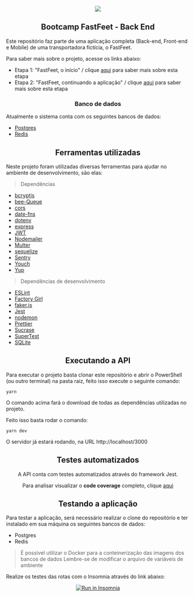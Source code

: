 <p align="center">
<img src="https://user-images.githubusercontent.com/7776944/73502355-851b9c00-43a7-11ea-8f9e-64de2e46010a.png"/>
</p>

<h2 align="center">
Bootcamp FastFeet - Back End
</h2>

Este repositório faz parte de uma aplicação completa (Back-end, Front-end e Mobile) de uma transportadora fictícia, o FastFeet.

Para saber mais sobre o projeto, acesse os links abaixo:

- Etapa 1: "FastFeet, o início" / clique <a href="https://github.com/Rocketseat/bootcamp-gostack-desafio-02/blob/master/README.md#desafio-02-iniciando-aplica%C3%A7%C3%A3o">aqui</a> para saber mais sobre esta etapa
- Etapa 2: "FastFeet, continuando a aplicação" / clique <a href="https://github.com/Rocketseat/bootcamp-gostack-desafio-03/blob/master/README.md#desafio-03-continuando-aplica%C3%A7%C3%A3o">aqui</a> para saber mais sobre esta etapa

<h3 align="center">
  Banco de dados
</h3>

Atualmente o sistema conta com os seguintes bancos de dados:

- [Postgres](https://www.postgresql.org/)
- [Redis](https://redis.io/)

<h2 align="center">
	Ferramentas utilizadas
</h2>

Neste projeto foram utilizadas diversas ferramentas para ajudar no ambiente de desenvolvimento, são elas:

> Dependências

 - [bcryptjs](https://github.com/dcodeIO/bcrypt.js/)
 - [bee-Queue](https://github.com/bee-queue/bee-queue)
 - [cors](https://github.com/expressjs/cors)
 - [date-fns](https://github.com/date-fns/date-fns)
 - [dotenv](https://github.com/motdotla/dotenv)
 - [express](https://github.com/expressjs/express)
 - [JWT](https://github.com/auth0/node-jsonwebtoken)
 - [Nodemailer](https://github.com/nodemailer/nodemailer)
 - [Multer](https://github.com/expressjs/multer)
 - [sequelize](https://github.com/sequelize/sequelize)
 - [Sentry](https://sentry.io/welcome/)
 - [Youch](https://github.com/poppinss/youch)
 - [Yup](https://github.com/jquense/yup)
 
> Dependências de desenvolvimento

 - [ESLint](https://github.com/eslint/eslint)
 - [Factory Girl](https://github.com/simonexmachina/factory-girl)
 - [faker.js](https://github.com/marak/Faker.js/)
 - [Jest](https://github.com/facebook/jest)
 - [nodemon](https://github.com/remy/nodemon)
 - [Prettier](https://github.com/prettier/prettier)
 - [Sucrase](https://github.com/alangpierce/sucrase)
 - [SuperTest](https://github.com/visionmedia/supertest)
 - [SQLite](https://www.sqlite.org/index.html)

<h2 align="center">
	Executando a API
</h2>

Para executar o projeto basta clonar este repositório e abrir o PowerShell (ou outro terminal) na pasta raiz, feito isso execute o seguinte comando:

```
yarn
```

O comando acima fará o download de todas as dependências utilizadas no projeto.

Feito isso basta rodar o comando:

```
yarn dev
```

O servidor já estará rodando, na URL http://localhost/3000

<h2 align="center">
	Testes automatizados
</h2>

<div align="center">
A API conta com testes automatizados através do framework Jest.

Para analisar visualizar o **code coverage** completo, clique [aqui](https://htmlpreview.github.io/?https://github.com/jfelipearaujo/bootcamp-gostack-fastfeet-backend/blob/master/__tests__/coverage/lcov-report/index.html)

</div>

<h2 align="center">
	Testando a aplicação
</h2>

Para testar a aplicação, será necessário realizar o clone do repositório e ter instalado em sua máquina os seguintes bancos de dados:

- Postgres
- Redis

> É possível utilizar o Docker para a conteinerização das imagens dos bancos de dados
> Lembre-se de modificar o arquivo de variáveis de ambiente

Realize os testes das rotas com o Insomnia através do link abaixo:

<div align="center">
<a href="https://insomnia.rest/run/?label=GoStack%20-%20FastFeet&uri=https%3A%2F%2Fraw.githubusercontent.com%2Fjfelipearaujo%2Fbootcamp-gostack-fastfeet-backend%2Fmaster%2Fgostack_fastfeet_backend.json" target="_blank"><img src="https://insomnia.rest/images/run.svg" alt="Run in Insomnia"></a>
</div>
